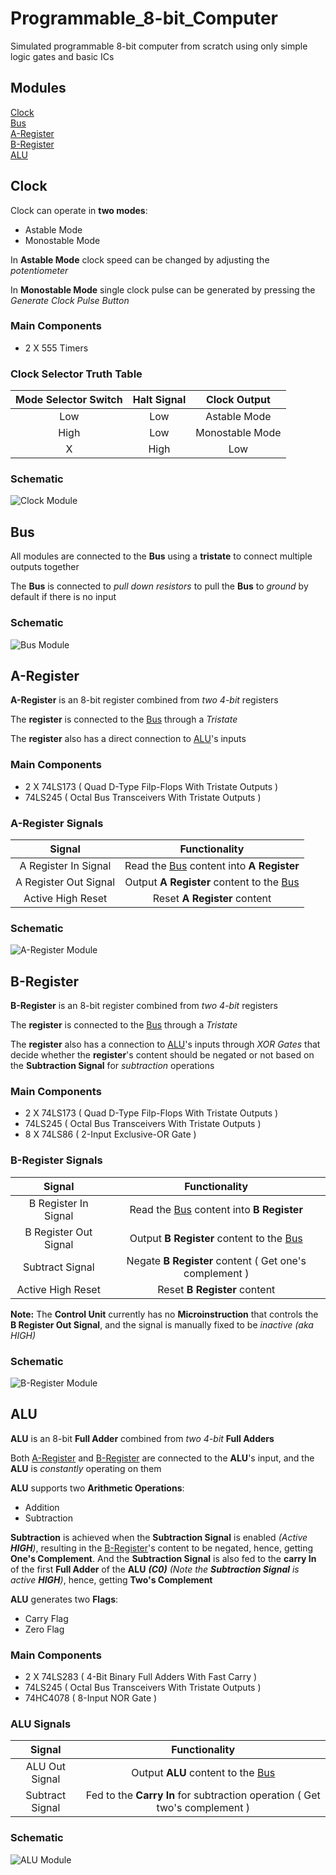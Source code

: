 # Programmable_8-bit_Computer
Simulated programmable 8-bit computer from scratch using only simple logic gates and basic ICs

## Modules
[Clock](#clock)  
[Bus](#bus)  
[A-Register](#a-register)  
[B-Register](#b-register)  
[ALU](#alu)  

## Clock
Clock can operate in **two modes**:
- Astable Mode
- Monostable Mode

In __Astable Mode__ clock speed can be changed by adjusting the _potentiometer_

In __Monostable Mode__ single clock pulse can be generated by pressing the _Generate Clock Pulse Button_

### Main Components
- 2 X 555 Timers

### Clock Selector Truth Table
| **Mode Selector Switch** | **Halt Signal** |   **Clock Output**  |
|:------------------------:|:---------------:|:-------------------:|
|            Low           |       Low       |     Astable Mode    |
|           High           |       Low       |   Monostable Mode   |
|             X            |       High      |         Low         |

### Schematic
![Clock Module](img/Clock_Module.png)


## Bus
All modules are connected to the **Bus** using a **tristate** to connect multiple outputs together

The **Bus** is connected to _pull down resistors_ to pull the **Bus** to _ground_ by default if there is no input

### Schematic
![Bus Module](img/Bus_Module.png)


## A-Register
**A-Register** is an 8-bit register combined from _two 4-bit_ registers

The **register** is connected to the [Bus](#bus) through a _Tristate_

The **register** also has a direct connection to [ALU](#alu)'s inputs

### Main Components
- 2 X 74LS173 ( Quad D-Type Filp-Flops With Tristate Outputs )
- 74LS245 ( Octal Bus Transceivers With Tristate Outputs )

### A-Register Signals
|       **Signal**      |                 **Functionality**                |
|:---------------------:|:------------------------------------------------:|
|  A Register In Signal | Read the [Bus](#bus) content into **A Register** |
| A Register Out Signal | Output **A Register** content to the [Bus](#bus) |
|   Active High Reset   |           Reset **A Register** content           |

### Schematic
![A-Register Module](img/A-Register_Module.png)


## B-Register
**B-Register** is an 8-bit register combined from _two 4-bit_ registers

The **register** is connected to the [Bus](#bus) through a _Tristate_

The **register** also has a connection to [ALU](#alu)'s inputs through _XOR Gates_ that decide whether the **register**'s content should be negated or not based on the **Subtraction Signal** for _subtraction_ operations

### Main Components
- 2 X 74LS173 ( Quad D-Type Filp-Flops With Tristate Outputs )
- 74LS245 ( Octal Bus Transceivers With Tristate Outputs )
- 8 X 74LS86 ( 2-Input Exclusive-OR Gate )

### B-Register Signals
|       **Signal**      |                    **Functionality**                   |
|:---------------------:|:------------------------------------------------------:|
|  B Register In Signal |    Read the [Bus](#bus) content into **B Register**    |
| B Register Out Signal |    Output **B Register** content to the [Bus](#bus)    |
|    Subtract Signal    | Negate **B Register** content ( Get one's complement ) |
|   Active High Reset   |              Reset **B Register** content              |

**Note:** The **Control Unit** currently has no **Microinstruction** that controls the **B Register Out Signal**, and the signal is manually fixed to be _inactive (aka HIGH)_ 

### Schematic
![B-Register Module](img/B-Register_Module.png)


## ALU
**ALU** is an 8-bit **Full Adder** combined from _two 4-bit_ **Full Adders**

Both [A-Register](#a-register) and [B-Register](#b-register) are connected to the **ALU**'s input, and the **ALU** is _constantly_ operating on them

**ALU** supports two **Arithmetic Operations**:
- Addition
- Subtraction

**Subtraction** is achieved when the **Subtraction Signal** is enabled _(Active **HIGH**)_, resulting in the [B-Register](#b-register)'s content to be negated, hence, getting **One's Complement**. And the **Subtraction Signal** is also fed to the **carry In** of the first **Full Adder** of the **ALU** **_(C0)_** _(Note the **Subtraction Signal** is active **HIGH**)_, hence, getting **Two's Complement**


**ALU** generates two **Flags**:
- Carry Flag
- Zero Flag

### Main Components
- 2 X 74LS283 ( 4-Bit Binary Full Adders With Fast Carry )
- 74LS245 ( Octal Bus Transceivers With Tristate Outputs )
- 74HC4078 ( 8-Input NOR Gate )

### ALU Signals
|    **Signal**   |                              **Functionality**                             |
|:---------------:|:--------------------------------------------------------------------------:|
|  ALU Out Signal |                  Output **ALU** content to the [Bus](#bus)                 |
| Subtract Signal | Fed to the **Carry In** for subtraction operation ( Get two's complement ) |

### Schematic
![ALU Module](img/ALU_Module.png)